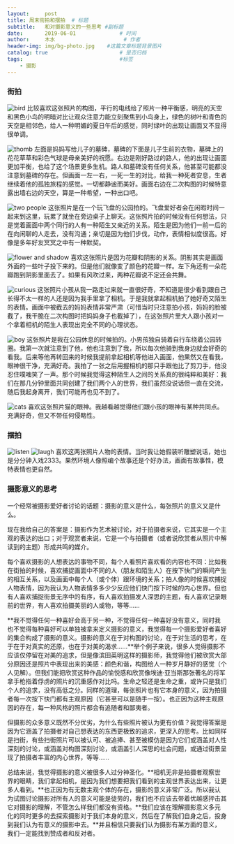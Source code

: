 ```yaml
---
layout:     post   				    
title: 周末街拍和摆拍	# 标题
subtitle:	和对摄影意义的一些思考 #副标题
date:       2019-06-01 				# 时间
author:     木水 						# 作者
header-img: img/bg-photo.jpg 	#这篇文章标题背景图片
catalog: true 						# 是否归档
tags:								#标签
    - 摄影
---
```

### 街拍
![bird](https://raw.githubusercontent.com/yic317/yic317.github.io/master/img/19-06-01-01.jpg)
比较喜欢这张照片的构图，平行的电线给了照片一种平衡感，明亮的天空和黑色小鸟的明暗对比让观众注意力能立刻聚焦到小鸟身上，绿色的树叶和青色的天空是相邻色，给人一种明媚的夏日午后的感觉，同时绿叶的出现让画面又不显得很单调。

![thomb](https://raw.githubusercontent.com/yic317/yic317.github.io/master/img/19-06-01-02.jpg)
左面是妈妈写给儿子的墓碑，墓碑的下面是儿子生前的衣物，墓碑上的花花草草和彩色气球是母亲美好的祝愿。右边是刚好路过的路人，他的出现让画面更加平衡，也给了这个场景更多生机。路人和墓碑没有任何关系，他甚至可能都没注意到墓碑的存在。但画面一左一右，一死一生的对比，给我一种死者安息，生者继续着他的孤独旅程的感觉。一切都静谧而美好。画面右边在二次构图的时候特意露出墙右边的天空，算是一种希望，一种出口吧。

![two people](https://raw.githubusercontent.com/yic317/yic317.github.io/master/img/19-06-01-03.jpg)
这张照片是在一个玩飞盘的公园拍的。飞盘爱好者会在闲暇时间一起来到这里，玩累了就坐在旁边桌子上聊天。这张照片拍的时候没有任何想法，只是觉着画面中两个同行的人有一种陌生又亲近的关系。陌生是因为他们一前一后的在向闲聊的人走去，没有沟通；亲切是因为他们步伐，动作，表情相似度很高。好像是多年好友冥冥之中有一种默契。

![flower and shadow](https://raw.githubusercontent.com/yic317/yic317.github.io/master/img/19-06-01-04.jpg)
喜欢这张照片是因为花瓣和阴影的关系。阴影其实是画面外面的一些叶子投下来的。但是他们就像变了颜色的花瓣一样。左下角还有一朵花瓣跑到阴影里面去了。如果有风吹过来，两种花瓣说不定还会共舞。

![curious](https://raw.githubusercontent.com/yic317/yic317.github.io/master/img/19-06-01-05.jpg)
这张照片小孩从我一路走过来就一直很好奇，不知道是很少看到跟自己长得不太一样的人还是因为我手里拿了相机。于是我就拿起相机拍了她好奇又陌生的表情。画面中被截去的妈妈表情非常严肃（可惜当时只注意拍小孩，妈妈的脸被截了，我干脆在二次构图时把妈妈身子也截掉了），在这张照片里大人跟小孩对一个拿着相机的陌生人表现出完全不同的心理状态。

![boy](https://raw.githubusercontent.com/yic317/yic317.github.io/master/img/19-06-01-06.jpg)
这张照片是我在公园休息的时候拍的。小男孩独自骑着自行车绕着公园转圈。我第一次就注意到了他，他也注意到了我，所以每次他骑到我身边就会好奇的看我。后来等他再转回来的时候我提前拿起相机等他进入画面，他果然又在看我，眼神很干净，充满好奇。我拍了一张之后用握相机的那只手跟他比了剪刀手，他没忍住噗嗤笑了一声。那个时候我觉得这种陌生人之间的关系真的很纯粹和美好：我们在那几分钟里面共同创建了我们两个人的世界，我们虽然没说话但一直在交流，随后我起身离开，我们可能再也见不到了。

![cats](https://raw.githubusercontent.com/yic317/yic317.github.io/master/img/19-06-01-07.jpg)
喜欢这张照片猫的眼神。我越看越觉得他们跟小孩的眼神有某种共同点。充满好奇，但又不带任何侵略性。

### 摆拍
![listen](https://raw.githubusercontent.com/yic317/yic317.github.io/master/img/19-06-01-08.jpg)
![laugh](https://raw.githubusercontent.com/yic317/yic317.github.io/master/img/19-06-01-09.jpg)
喜欢这两张照片人物的表情。当时我让她假装听雕塑说话，她也是分分钟入戏2333。果然环境人像照编个故事还是个好办法，画面有故事性，模特表情也更自然。

### 摄影意义的思考
一个经常被摄影爱好者讨论的话题：摄影的意义是什么，每张照片的意义又是什么。

现在我给自己的答案是：摄影作为艺术被讨论，对于拍摄者来说，它其实是一个主观的表达的出口；对于观赏者来说，它是一个与拍摄者（或者说欣赏者从照片中解读到的主题）形成共鸣的媒介。

每个喜欢摄影的人想表达的事物不同，每个人看照片喜欢看的内容也不同：比如我在街拍的时候，喜欢捕捉画面中不同的人（朋友和陌生人）在按下快门的瞬间产生的相互关系，以及画面中每个人（或个体）跟环境的关系；拍人像的时候喜欢捕捉人物表情，因为我认为人物表情多多少少反应他们快门按下时候的内心世界。但也有人喜欢捕捉街景无序中的有序，有人喜欢拍摄发人深思的主题，有人喜欢记录眼前的世界，有人喜欢拍摄美丽的人或物，等等……

**我不觉得任何一种喜好会高于另一种，不觉得任何一种喜好没有意义，同时我也不觉得每种喜好可以单独被拿来定义摄影的意义，我觉得每一个摄影爱好者喜好的集合构成了摄影的意义。摄影的意义在于对构图的讨论，在于对生活的思考，在于在于对真实的还原，也在于对美的渴求……**举个例子来说，很多人觉得摄影不应该仅停留在对美的追求，但是像滨田英明这样的摄影师，我觉得他们被欣赏大部分原因还是照片中表现出来的美感：颜色和谐，构图给人一种岁月静好的感觉（个人见解）。但我们能把欣赏这种作品的愉悦感和欣赏像埃迪·亚当斯那张著名的将军拿手枪指着俘虏的照片的沉重感作对比吗。生命之轻还是生命之重，或许只是我们个人的追求，没有高低之分。同样的道理，每张照片也有它本身的意义，因为拍摄者每一次按下快门都有主观原因（它甚至可以是随手一按）。也正因为这种主观原因的存在，每一种风格的照片都会有追随者和鄙夷者。

但摄影的众多意义既然不分优劣，为什么有些照片被认为更有价值？我觉得答案是因为它涵盖了拍摄者对自己想表达的东西更极致的追求，更深入的思考。比如同样是扫街，有些扫街照片可以被认可、被追捧、甚至被模仿是因为它们或涵盖对人性深刻的讨论，或涵盖对构图深刻讨论，或涵盖引人深思的社会问题，或通过街景呈现了拍摄者丰富的内心世界，等等……

总结来说，我觉得摄影的意义被很多人过分神圣化。**相机无非是拍摄者观察世界的眼睛，我们拿起相机，是因为我们想要把我们看到的主观世界表达出来，让更多人看到。**也正因为有无数主观个体的存在，摄影的意义非常广泛。所以我认为试图讨论摄影对所有人的意义可能是徒劳的，我们也不应该去带着优越感抨击其它对摄影的理解，不管怎么样我们都没有资格。**我们应该在理解摄影意义多元化的同时更多的去探索摄影对于我们本身的意义，然后在了解我们自身之后，投身到我们认为有意义的摄影中去。**并且相信只要我们认为摄影有某方面的意义，我们一定能找到赞成者和反对者。

